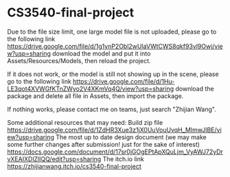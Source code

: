 # CS3540-final-project
 
Due to the file size limit, one large model file is not uploaded, please go to the following link
https://drive.google.com/file/d/1g1ynP2Obl2wUlaVWtCWS8qkf93vl9Owj/view?usp=sharing
download the model and put it into Assets/Resources/Models, then reload the project.

If it does not work, or the model is still not showing up in the scene, please go to the following link
https://drive.google.com/file/d/1Hu-LE3qot4XVWGfKTnZWyo2V4XKmVq4Q/view?usp=sharing
download the package and delete all file in Assets, then import the package.

If nothing works, please contact me on teams, just search "Zhijian Wang".

Some additional resources that may need:
Build zip file
https://drive.google.com/file/d/1ZdHR3Xue3z1jX0UuVouUvqH_MlmwJlBE/view?usp=sharing
The most up to date design document (we may make some further changes after submission! just for the sake of interest)
https://docs.google.com/document/d/17sr0jGOgEPtApXQuLjm_VyAWJ72yDrvXEAIXDlZlIQQ/edit?usp=sharing
The itch.io link
https://zhijianwang.itch.io/cs3540-final-project
